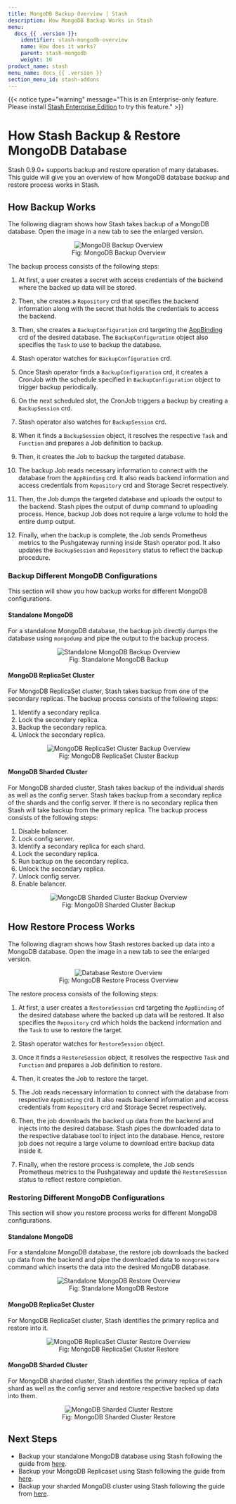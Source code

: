 ```yaml
---
title: MongoDB Backup Overview | Stash
description: How MongoDB Backup Works in Stash
menu:
  docs_{{ .version }}:
    identifier: stash-mongodb-overview
    name: How does it works?
    parent: stash-mongodb
    weight: 10
product_name: stash
menu_name: docs_{{ .version }}
section_menu_id: stash-addons
---
```


{{< notice type="warning" message="This is an Enterprise-only feature. Please install [Stash Enterprise Edition](/docs/setup/install/enterprise.md) to try this feature." >}}

# How Stash Backup & Restore MongoDB Database

Stash 0.9.0+ supports backup and restore operation of many databases. This guide will give you an overview of how MongoDB database backup and restore process works in Stash.

## How Backup Works

The following diagram shows how Stash takes backup of a MongoDB database. Open the image in a new tab to see the enlarged version.

<figure align="center">
 <img alt="MongoDB Backup Overview" src="/docs/addons/mongodb/overview/images/backup_overview.svg">
  <figcaption align="center">Fig: MongoDB Backup Overview</figcaption>
</figure>

The backup process consists of the following steps:

1. At first, a user creates a secret with access credentials of the backend where the backed up data will be stored.

2. Then, she creates a `Repository` crd that specifies the backend information along with the secret that holds the credentials to access the backend.

3. Then, she creates a `BackupConfiguration` crd targeting the [AppBinding](/docs/concepts/crds/appbinding.md) crd of the desired database. The `BackupConfiguration` object also specifies the `Task` to use to backup the database.

4. Stash operator watches for `BackupConfiguration` crd.

5. Once Stash operator finds a `BackupConfiguration` crd, it creates a CronJob with the schedule specified in `BackupConfiguration` object to trigger backup periodically.

6. On the next scheduled slot, the CronJob triggers a backup by creating a `BackupSession` crd.

7. Stash operator also watches for `BackupSession` crd.

8. When it finds a `BackupSession` object, it resolves the respective `Task` and `Function` and prepares a Job definition to backup.

9. Then, it creates the Job to backup the targeted database.

10. The backup Job reads necessary information to connect with the database from the `AppBinding` crd. It also reads backend information and access credentials from `Repository` crd and Storage Secret respectively.

11. Then, the Job dumps the targeted database and uploads the output to the backend. Stash pipes the output of dump command to uploading process. Hence, backup Job does not require a large volume to hold the entire dump output.

12. Finally, when the backup is complete, the Job sends Prometheus metrics to the Pushgateway running inside Stash operator pod. It also updates the `BackupSession` and `Repository` status to reflect the backup procedure.

### Backup Different MongoDB Configurations

This section will show you how backup works for different MongoDB configurations.

#### Standalone MongoDB

For a standalone MongoDB database, the backup job directly dumps the database using `mongodump` and pipe the output to the backup process.

<figure align="center">
 <img alt="Standalone MongoDB Backup Overview" src="/docs/addons/mongodb/overview/images/standalone_backup.svg">
  <figcaption align="center">Fig: Standalone MongoDB Backup</figcaption>
</figure>

#### MongoDB ReplicaSet Cluster

For MongoDB ReplicaSet cluster, Stash takes backup from one of the secondary replicas. The backup process consists of the following steps:

1. Identify a secondary replica.
2. Lock the secondary replica.
3. Backup the secondary replica.
4. Unlock the secondary replica.

<figure align="center">
 <img alt="MongoDB ReplicaSet Cluster Backup Overview" src="/docs/addons/mongodb/overview/images/replicaset_backup.svg">
  <figcaption align="center">Fig: MongoDB ReplicaSet Cluster Backup</figcaption>
</figure>

#### MongoDB Sharded Cluster

For MongoDB sharded cluster, Stash takes backup of the individual shards as well as the config server. Stash takes backup from a secondary replica of the shards and the config server. If there is no secondary replica then Stash will take backup from the primary replica. The backup process consists of the following steps:

1. Disable balancer.
2. Lock config server.
3. Identify a secondary replica for each shard.
4. Lock the secondary replica.
5. Run backup on the secondary replica.
6. Unlock the secondary replica.
7. Unlock config server.
8. Enable balancer.

<figure align="center">
 <img alt="MongoDB Sharded Cluster Backup Overview" src="/docs/addons/mongodb/overview/images/sharded_backup.svg">
  <figcaption align="center">Fig: MongoDB Sharded Cluster Backup</figcaption>
</figure>

## How Restore Process Works

The following diagram shows how Stash restores backed up data into a MongoDB database. Open the image in a new tab to see the enlarged version.

<figure align="center">
 <img alt="Database Restore Overview" src="/docs/addons/mongodb/overview/images/restore_overview.svg">
  <figcaption align="center">Fig: MongoDB Restore Process Overview</figcaption>
</figure>

The restore process consists of the following steps:

1. At first, a user creates a `RestoreSession` crd targeting the `AppBinding` of the desired database where the backed up data will be restored. It also specifies the `Repository` crd which holds the backend information and the `Task` to use to restore the target.

2. Stash operator watches for `RestoreSession` object.

3. Once it finds a `RestoreSession` object, it resolves the respective `Task` and `Function` and prepares a Job definition to restore.

4. Then, it creates the Job to restore the target.

5. The Job reads necessary information to connect with the database from respective `AppBinding` crd. It also reads backend information and access credentials from `Repository` crd and Storage Secret respectively.

6. Then, the job downloads the backed up data from the backend and injects into the desired database. Stash pipes the downloaded data to the respective database tool to inject into the database. Hence, restore job does not require a large volume to download entire backup data inside it.

7. Finally, when the restore process is complete, the Job sends Prometheus metrics to the Pushgateway and update the `RestoreSession` status to reflect restore completion.

### Restoring Different MongoDB Configurations

This section will show you restore process works for different MongoDB configurations.

#### Standalone MongoDB

For a standalone MongoDB database, the restore job downloads the backed up data from the backend and pipe the downloaded data to `mongorestore` command which inserts the data into the desired MongoDB database.

<figure align="center">
 <img alt="Standalone MongoDB Restore Overview" src="/docs/addons/mongodb/overview/images/standalone_restore.svg">
  <figcaption align="center">Fig: Standalone MongoDB Restore</figcaption>
</figure>

#### MongoDB ReplicaSet Cluster

For MongoDB ReplicaSet cluster, Stash identifies the primary replica and restore into it.

<figure align="center">
 <img alt="MongoDB ReplicaSet Cluster Restore Overview" src="/docs/addons/mongodb/overview/images/replicaset_restore.svg">
  <figcaption align="center">Fig: MongoDB ReplicaSet Cluster Restore</figcaption>
</figure>

#### MongoDB Sharded Cluster

For MongoDB sharded cluster, Stash identifies the primary replica of each shard as well as the config server and restore respective backed up data into them.

<figure align="center">
 <img alt="MongoDB Sharded Cluster Restore" src="/docs/addons/mongodb/overview/images/sharded_restore.svg">
  <figcaption align="center">Fig: MongoDB Sharded Cluster Restore</figcaption>
</figure>

## Next Steps

- Backup your standalone MongoDB database using Stash following the guide from [here](/docs/addons/mongodb/standalone/index.md).
- Backup your MongoDB Replicaset using Stash following the guide from [here](/docs/addons/mongodb/replicaset/index.md).
- Backup your sharded MongoDB cluster using Stash following the guide from [here](/docs/addons/mongodb/sharded/index.md).
